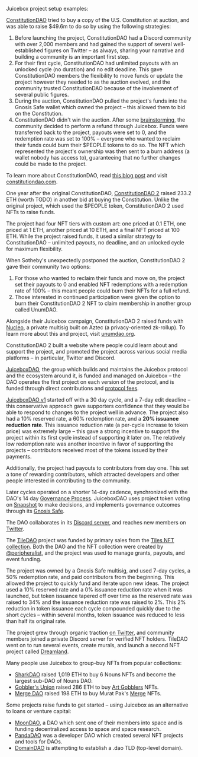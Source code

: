 Juicebox project setup examples:

[ConstitutionDAO](https://juicebox.money/p/constitutiondao) tried to buy a copy of the U.S. Constitution at auction, and was able to raise $49.6m to do so by using the following strategies:

1. Before launching the project, ConstitutionDAO had a Discord community with over 2,000 members and had gained the support of several well-established figures on Twitter – as always, sharing your narrative and building a community is an important first step.
2. For their first cycle, ConstitutionDAO had unlimited payouts with an unlocked cycle (no duration) and no edit deadline. This gave ConstitutionDAO members the flexibility to move funds or update the project however they needed to as the auction evolved, and the community trusted ConstitutionDAO because of the involvement of several public figures.
3. During the auction, ConstitutionDAO pulled the project's funds into the Gnosis Safe wallet which owned the project – this allowed them to bid on the Constitution.
4. ConstitutionDAO didn't win the auction. After some [brainstorming](/updates/constitutiondao-refund-brainstorm/), the community decided to perform a refund through Juicebox. Funds were transferred back to the project, payouts were set to 0, and the redemption rate was set to 100% – everyone who wanted to reclaim their funds could burn their $PEOPLE tokens to do so. The NFT which represented the project's ownership was then sent to a burn address (a wallet nobody has access to), guaranteeing that no further changes could be made to the project.

To learn more about ConstitutionDAO, read [this blog post](/blog/constitutiondao-config/) and visit [constitutiondao.com](https://www.constitutiondao.com/).

One year after the original ConstitutionDAO, [ConstitutionDAO 2](https://juicebox.money/v2/p/350) raised 233.2 ETH (worth TODO) in another bid at buying the Constitution. Unlike the original project, which used the $PEOPLE token, ConstitutionDAO 2 used NFTs to raise funds.

The project had four NFT tiers with custom art: one priced at 0.1 ETH, one priced at 1 ETH, another priced at 10 ETH, and a final NFT priced at 100 ETH. While the project raised funds, it used a similar strategy to ConstitutionDAO – unlimited payouts, no deadline, and an unlocked cycle for maximum flexibility.

When Sotheby's unexpectedly postponed the auction, ConstitutionDAO 2 gave their community two options:

1. For those who wanted to reclaim their funds and move on, the project set their payouts to 0 and enabled NFT redemptions with a redemption rate of 100% – this meant people could burn their NFTs for a full refund.
2. Those interested in continued participation were given the option to burn their ConstitutionDAO 2 NFT to claim membership in another group called UnumDAO.

Alongside their Juicebox campaign, ConstitutionDAO 2 raised funds with [Nucleo](https://www.gonucleo.xyz/), a private multisig built on Aztec (a privacy-oriented zk-rollup). To learn more about this and project, visit [unumdao.org](https://unumdao.org/).

ConstitutionDAO 2 built a website where people could learn about and support the project, and promoted the project across various social media platforms – in particular, Twitter and Discord.

[JuiceboxDAO](https://juicebox.money/@juicebox), the group which builds and maintains the Juicebox protocol and the ecosystem around it, is funded and managed on Juicebox – the DAO operates the first project on each version of the protocol, and is funded through direct contributions and [protocol fees](/dao/reference/jbx/#about-fees).

[JuiceboxDAO v1](https://juicebox.money/p/juicebox) started off with a 30 day cycle, and a 7-day edit deadline – this conservative approach gave supporters confidence that they would be able to respond to changes to the project well in advance. The project also had a 10% reserved rate, a 60% redemption rate, and a **20% issuance reduction rate**. This issuance reduction rate (a per-cycle increase to token price) was extremely large – this gave a strong incentive to support the project within its first cycle instead of supporting it later on. The relatively low redemption rate was another incentive in favor of supporting the projects – contributors received most of the tokens issued by their payments.

Additionally, the project had payouts to contributors from day one. This set a tone of rewarding contributors, which attracted developers and other people interested in contributing to the community.

Later cycles operated on a shorter 14-day cadence, synchronized with the DAO's 14 day [Governance Process](/dao/process/). JuiceboxDAO uses project token voting on [Snapshot](https://snapshot.org) to make decisions, and implements governance outcomes through its [Gnosis Safe](https://app.safe.global/apps/open?safe=eth:0xAF28bcB48C40dBC86f52D459A6562F658fc94B1e).

The DAO collaborates in its [Discord server](https://discord.gg/juicebox), and reaches new members on [Twitter](https://twitter.com/juiceboxETH).

The [TileDAO](https://juicebox.money/p/tiles) project was funded by primary sales from the [Tiles NFT collection](https://tiles.art/#/). Both the DAO and the NFT collection were created by [@peripheralist](https://twitter.com/peripheralist), and the project was used to manage grants, payouts, and event funding.

The project was owned by a Gnosis Safe multisig, and used 7-day cycles, a 50% redemption rate, and paid contributors from the beginning. This allowed the project to quickly fund and iterate upon new ideas. The project used a 10% reserved rate and a 0% issuance reduction rate when it was launched, but token issuance tapered off over time as the reserved rate was raised to 34% and the issuance reduction rate was raised to 2%. This 2% reduction in token issuance each cycle compounded quickly due to the short cycles – within several months, token issuance was reduced to less than half its original rate.

The project grew through organic traction [on Twitter](https://twitter.com/Tile_DAO), and community members joined a private Discord server for verified NFT holders. TileDAO went on to run several events, create murals, and launch a second NFT project called [Dreamland](https://tiles.art/#/dreamland).

Many people use Juicebox to group-buy NFTs from popular collections:

- [SharkDAO](https://juicebox.money/p/sharkdao) raised 1,019 ETH to buy 6 Nouns NFTs and become the largest sub-DAO of Nouns DAO.
- [Gobbler's Union](https://juicebox.money/@gobblerunion) raised 286 ETH to buy [Art Gobblers](https://artgobblers.com/) NFTs.
- [Merge DAO](https://juicebox.money/p/mergedao) raised 198 ETH to buy Murat Pak's [Merge](https://www.niftygateway.com/collections/pakmerge) NFTs.

Some projects raise funds to get started – using Juicebox as an alternative to loans or venture capital:

- [MoonDAO](https://juicebox.money/p/moondao), a DAO which sent one of their members into space and is funding decentralized access to space and space research.
- [PandaDAO](https://juicebox.money/p/pandadao) was a developer DAO which created several NFT projects and tools for DAOs.
- [DomainDAO](https://juicebox.money/p/domaindao) is attempting to establish a .dao TLD (top-level domain).

